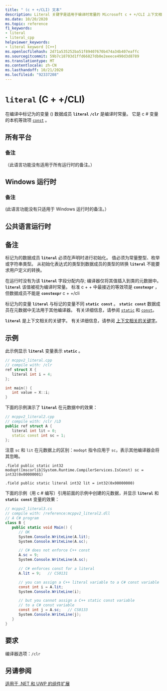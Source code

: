 ```yaml
---
title: " (c + +/CLI) 文本"
description: Literal 关键字是适用于编译时常量的 Microsoft c + +/CLI 上下文相关的关键字。
ms.date: 10/20/2020
ms.topic: reference
f1_keywords:
- literal
- literal_cpp
helpviewer_keywords:
- literal keyword [C++]
ms.openlocfilehash: 2d71a535252ba51f89407670b474a34b407eaffc
ms.sourcegitcommit: 59b7c18703d1ffd66827db0e2eeece490d3d8789
ms.translationtype: MT
ms.contentlocale: zh-CN
ms.lasthandoff: 10/21/2020
ms.locfileid: "92337208"
---
```

# <a name="literal-ccli"></a>`literal` (C + +/CLI) 

在编译中标记为的变量 () 数据成员 **`literal`** **`/clr`** 是编译时常量。 它是 c # 变量的本机等效项 [`const`](/dotnet/csharp/language-reference/keywords/const) 。

## <a name="all-platforms"></a>所有平台

### <a name="remarks"></a>备注

（此语言功能没有适用于所有运行时的备注。）

## <a name="windows-runtime"></a>Windows 运行时

### <a name="remarks"></a>备注

(此语言功能没有只适用于 Windows 运行时的备注。）

## <a name="common-language-runtime"></a>公共语言运行时

## <a name="remarks"></a>备注

标记为的数据成员 **`literal`** 必须在声明时进行初始化。 值必须为常量整型、枚举或字符串类型。 从初始化表达式的类型到数据成员的类型的转换 **`literal`** 不能要求用户定义的转换。

在运行时没有为该 **`literal`** 字段分配内存; 编译器仅将其值插入到类的元数据中。 **`literal`** 该值被视为编译时常量。 标准 c + + 中最接近的等效项是 **`constexpr`** ，但数据成员不能是 **`constexpr`** c + +/cli

标记为的变量 **`literal`** 与标记的变量不同 **`static const`** 。 **`static const`** 数据成员在元数据中无法用于其他编译器。 有关详细信息，请参阅 [`static`](../cpp/storage-classes-cpp.md) 和 [`const`](../cpp/const-cpp.md)。

**`literal`** 是上下文相关的关键字。 有关详细信息，请参阅 [上下文相关的关键字](context-sensitive-keywords-cpp-component-extensions.md)。

## <a name="examples"></a>示例

此示例显示 **`literal`** 变量表示 **`static`** 。

```cpp
// mcppv2_literal.cpp
// compile with: /clr
ref struct X {
   literal int i = 4;
};

int main() {
   int value = X::i;
}
```

下面的示例演示了 **`literal`** 在元数据中的效果：

```cpp
// mcppv2_literal2.cpp
// compile with: /clr /LD
public ref struct A {
   literal int lit = 0;
   static const int sc = 1;
};
```

注意 `sc` 和 `lit` 在元数据上的区别：`modopt` 指令应用于 `sc`，表示其他编译器会将其忽略。

```MSIL
.field public static int32 modopt([mscorlib]System.Runtime.CompilerServices.IsConst) sc = int32(0x00000001)
```

```MSIL
.field public static literal int32 lit = int32(0x00000000)
```

下面的示例（用 c # 编写）引用前面的示例中创建的元数据，并显示 **`literal`** 和 **`static const`** 变量的效果：

```csharp
// mcppv2_literal3.cs
// compile with: /reference:mcppv2_literal2.dll
// A C# program
class B {
   public static void Main() {
      // OK
      System.Console.WriteLine(A.lit);
      System.Console.WriteLine(A.sc);

      // C# does not enforce C++ const
      A.sc = 9;
      System.Console.WriteLine(A.sc);

      // C# enforces const for a literal
      A.lit = 9;   // CS0131

      // you can assign a C++ literal variable to a C# const variable
      const int i = A.lit;
      System.Console.WriteLine(i);

      // but you cannot assign a C++ static const variable
      // to a C# const variable
      const int j = A.sc;   // CS0133
      System.Console.WriteLine(j);
   }
}
```

## <a name="requirements"></a>要求

编译器选项：`/clr`

## <a name="see-also"></a>另请参阅

[适用于 .NET 和 UWP 的组件扩展](component-extensions-for-runtime-platforms.md)
